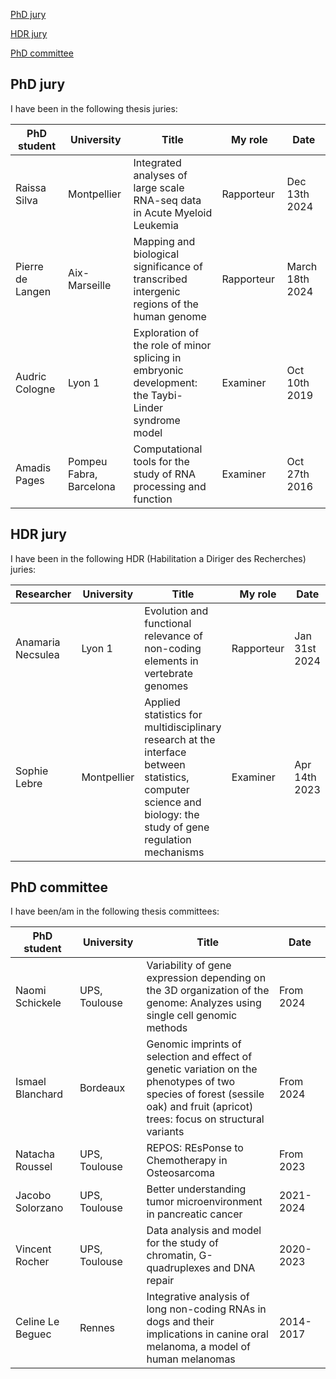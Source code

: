 [PhD jury](phdjury)

[HDR jury](hdrjury)

[PhD committee](phdcommittee)

## PhD jury <a name="phdjury"></a>
I have been in the following thesis juries:
<table>
  <thead>
      <tr>
      <th width=150px>PhD student</th>
      <th width=150px>University</th>
      <th width=400px>Title</th>
      <th width=150px>My role</th>
      <th width=150px>Date</th>
    </tr>
  </thead>
  <tbody>
    <tr>
      <td>Raissa Silva</td>
      <td>Montpellier</td>
      <td>Integrated analyses of large scale RNA-seq data in Acute Myeloid Leukemia</td>
      <td>Rapporteur</td>
      <td>Dec 13th 2024</td>
    </tr>
    <tr>
      <td>Pierre de Langen</td>
      <td>Aix-Marseille</td>
      <td>Mapping and biological significance of transcribed intergenic regions of the human genome</td>
      <td>Rapporteur</td>
      <td>March 18th 2024</td>
    </tr>
    <tr>
      <td>Audric Cologne</td>
      <td>Lyon 1</td>
      <td>Exploration of the role of minor splicing in embryonic development: the Taybi-Linder syndrome model</td>
      <td>Examiner</td>
      <td>Oct 10th 2019</td>
    </tr>
    <tr>
      <td>Amadis Pages</td>
      <td>Pompeu Fabra, Barcelona</td>
      <td>Computational tools for the study of RNA processing and function</td>
      <td>Examiner</td>
      <td>Oct 27th 2016</td>
    </tr>
  </tbody>
</table>

## HDR jury <a name="hdrjury"></a>
I have been in the following HDR (Habilitation a Diriger des Recherches) juries:
<table>
  <thead>
      <tr>
      <th width=150px>Researcher</th>
      <th width=150px>University</th>
      <th width=400px>Title</th>
      <th width=150px>My role</th>
      <th width=150px>Date</th>
    </tr>
  </thead>
  <tbody>
    <tr>
      <td>Anamaria Necsulea</td>
      <td>Lyon 1</td>
      <td>Evolution and functional relevance of non-coding elements in vertebrate genomes</td>
      <td>Rapporteur</td>
      <td>Jan 31st 2024</td>
    </tr>
    <tr>
      <td>Sophie Lebre</td>
      <td>Montpellier</td>
      <td>Applied statistics for multidisciplinary research at the interface between statistics, computer science and biology: the study of gene regulation mechanisms</td>
      <td>Examiner</td>
      <td>Apr 14th 2023</td>
    </tr>
    </tbody>
</table>

## PhD committee <a name="phdcommittee"></a>
I have been/am in the following thesis committees:
<table>
  <thead>
      <tr>
      <th width=150px>PhD student</th>
      <th width=150px>University</th>
      <th width=550px>Title</th>
      <th width=150px>Date</th>
    </tr>
  </thead>
  <tbody>
    <tr>
      <td>Naomi Schickele</td>
      <td>UPS, Toulouse</td>
      <td>Variability of gene expression depending on the 3D organization of the genome: Analyzes using single cell genomic methods</td>
      <td>From 2024</td>
    </tr>
    <tr>
      <td>Ismael Blanchard</td>
      <td>Bordeaux</td>
      <td>Genomic imprints of selection and effect of genetic variation on the phenotypes of two species of forest (sessile oak) and fruit (apricot) trees: focus on structural variants</td>
      <td>From 2024</td>
    </tr>   
    <tr>
      <td>Natacha Roussel</td>
      <td>UPS, Toulouse</td>
      <td>REPOS: REsPonse to Chemotherapy in Osteosarcoma</td>
      <td>From 2023</td>
    </tr>
    <tr>
      <td>Jacobo Solorzano</td>
      <td>UPS, Toulouse</td>
      <td>Better understanding tumor microenvironment in pancreatic cancer</td>
      <td>2021-2024</td>
    </tr>   
    <tr>
      <td>Vincent Rocher</td>
      <td>UPS, Toulouse</td>
      <td>Data analysis and model for the study of chromatin, G-quadruplexes and DNA repair</td>
      <td>2020-2023</td>
    </tr>
    <tr>
      <td>Celine Le Beguec</td>
      <td>Rennes</td>
      <td>Integrative analysis of long non-coding RNAs in dogs and their implications in canine oral melanoma, a model of human melanomas</td>
      <td>2014-2017</td>
    </tr>   
  </tbody>
</table>


